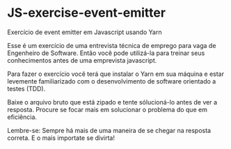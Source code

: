 # JS-exercise-event-emitter
Exercício de event emitter em Javascript usando Yarn

Esse é um exercício de uma entrevista técnica de emprego para vaga de Engenheiro de Software. Então você pode utilizá-la para treinar seus conhecimentos antes de uma emprevista javascript. 

Para fazer o exercício você terá que instalar o Yarn em sua máquina e estar levemente familiarizado com o desenvolvimento de software orientado a testes (TDD).

Baixe o arquivo bruto que está zipado e tente sólucioná-lo antes de ver a resposta. 
Procure se focar mais em solucionar o problema do que em eficiência. 

Lembre-se: Sempre há mais de uma maneira de se chegar na resposta correta. E o mais importate se divirta!
